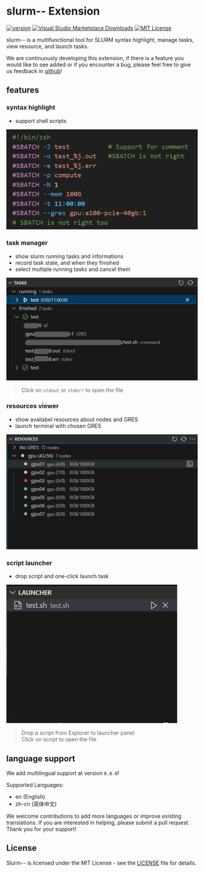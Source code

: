 # slurm-- Extension

[![version](https://img.shields.io/badge/version-0.6.0-blue.svg?logo=github)](https://github.com/XingYuSSS/slurm--/blob/v0.6.0/CHANGELOG.md)
[![Visual Studio Marketplace Downloads](https://img.shields.io/visual-studio-marketplace/d/xy-sss.slurm--extension?color=red)](https://marketplace.visualstudio.com/items?itemName=xy-sss.slurm--extension)
[![MIT License](https://img.shields.io/badge/License-MIT-gree.svg)](https://opensource.org/licenses/MIT)

slurm-- is a multifunctional tool for SLURM syntax highlight, manage tasks, view resource, and launch tasks.

We are continuously developing this extension, if there is a feature you would like to see added or if you encounter a bug, please feel free to give us feedback in [github](https://github.com/XingYuSSS/slurm--)!

## features

### syntax highlight

- support shell scripts

![highlight](assets/pics/highlight.png)

### task manager

- show slurm running tasks and informations
- record task state, and when they finished
- select multiple running tasks and cancel them

![task](assets/pics/task.png)

> Click on `stdout` or `stderr` to open the file

### resources viewer

- show availabel resources about nodes and GRES
- launch terminal with chosen GRES

![resource](assets/pics/resource.png)

### script launcher

- drop script and one-click launch task

![launcher](assets/pics/launcher.png)

> Drop a script from Explorer to launcher panel  
> Click on script to open the file

## language support

We add multilingual support at version `0.6.0`!

Supported Languages:
- en (English)
- zh-cn (简体中文)

We welcome contributions to add more languages or improve existing translations. If you are interested in helping, please submit a pull request. Thank you for your support!

## License

Slurm-- is licensed under the MIT License - see the [LICENSE](LICENSE) file for details.

